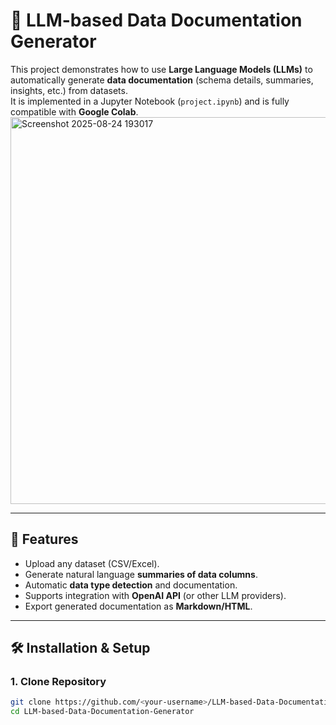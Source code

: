 
# 📄 LLM-based Data Documentation Generator

This project demonstrates how to use **Large Language Models (LLMs)** to automatically generate **data documentation** (schema details, summaries, insights, etc.) from datasets.  
It is implemented in a Jupyter Notebook (`project.ipynb`) and is fully compatible with **Google Colab**.
<img width="1598" height="619" alt="Screenshot 2025-08-24 193017" src="https://github.com/user-attachments/assets/c3f14649-99f3-4e0f-8113-b604dcde762f" />

---

## 🚀 Features
- Upload any dataset (CSV/Excel).
- Generate natural language **summaries of data columns**.
- Automatic **data type detection** and documentation.
- Supports integration with **OpenAI API** (or other LLM providers).
- Export generated documentation as **Markdown/HTML**.

---

## 🛠️ Installation & Setup

### 1. Clone Repository
```bash
git clone https://github.com/<your-username>/LLM-based-Data-Documentation-Generator.git
cd LLM-based-Data-Documentation-Generator
